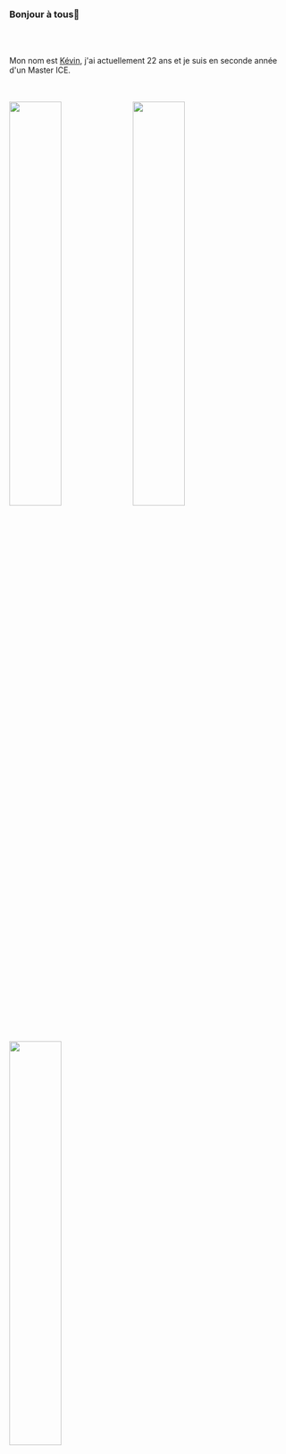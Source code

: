 ### Bonjour à tous👋

<br />
<br />

Mon nom est <a href="https://kevin-dev.com/">Kévin</a>, j'ai actuellement 22 ans et je suis en seconde année d'un Master ICE.

<br />
<br />


<img width="43%"  src="http://github-readme-streak-stats.herokuapp.com?user=Drosscend&theme=tokyonight&locale=fr&date_format=j%20M%5B%20Y%5D" />
<img width="43%"  src="https://github-readme-stats.vercel.app/api?username=Drosscend&count_private=true&show_icons=true&include_all_commits=false&hide_border=true&hide_title=true&theme=tokyonight" />
<img width="43%"  src="https://github-readme-stats.vercel.app/api/top-langs/?username=Drosscend&theme=tokyonight&include_all_commits=true&count_private=true&layout=compact" />
